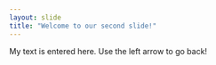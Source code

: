 ```yaml
---
layout: slide
title: "Welcome to our second slide!"
---
```

My text is entered here.
Use the left arrow to go back!